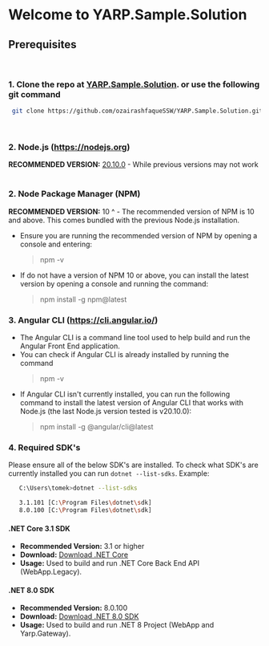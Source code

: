 # Welcome to YARP.Sample.Solution
## Prerequisites
&nbsp;
### 1. Clone the repo at [YARP.Sample.Solution](https://github.com/ozairashfaqueSSW/YARP.Sample.Solution). or use the following git command
 ```bash
  git clone https://github.com/ozairashfaqueSSW/YARP.Sample.Solution.git
  ```
&nbsp;
### 2. Node.js (https://nodejs.org)
**RECOMMENDED VERSION:** [20.10.0](https://nodejs.org/en/download) - While previous versions may not work 
&nbsp;
### 2. Node Package Manager (NPM)
**RECOMMENDED VERSION:** 10 ^ - The recommended version of NPM is 10 and above. This comes bundled with the previous Node.js installation.
- Ensure you are running the recommended version of NPM by opening a console and entering:
  > npm -v
- If do not have a version of NPM 10 or above, you can install the latest version by opening a console and running the command:

  > npm install -g npm@latest
&nbsp;
### 3. Angular CLI (https://cli.angular.io/)
- The Angular CLI is a command line tool used to help build and run the Angular Front End application.
- You can check if Angular CLI is already installed by running the command
  > npm -v
- If Angular CLI isn't currently installed, you can run the following command to install the latest version of Angular CLI that works with Node.js (the last Node.js version tested is v20.10.0):
  > npm install -g @angular/cli@latest
&nbsp;
### 4. Required SDK's
Please ensure all of the below SDK's are installed.
To check what SDK's are currently installed you can run `dotnet --list-sdks`.
Example:

```bash
   C:\Users\tomek>dotnet --list-sdks

   3.1.101 [C:\Program Files\dotnet\sdk]
   8.0.100 [C:\Program Files\dotnet\sdk]
```
#### .NET Core 3.1 SDK

- **Recommended Version:** 3.1 or higher
- **Download:** [Download .NET Core](https://dotnet.microsoft.com/en-us/download/dotnet)
- **Usage:** Used to build and run .NET Core Back End API  (WebApp.Legacy).

#### .NET 8.0 SDK

- **Recommended Version:** 8.0.100
- **Download:** [Download .NET 8.0 SDK](https://dotnet.microsoft.com/en-us/download/dotnet)
- **Usage:** Used to build and run .NET 8 Project (WebApp and Yarp.Gateway).
